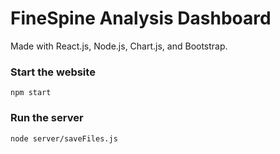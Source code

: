 # FineSpine Analysis Dashboard
Made with React.js, Node.js, Chart.js, and Bootstrap.

### Start the website
```
npm start
```

### Run the server
```
node server/saveFiles.js
